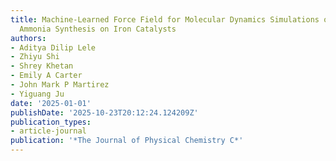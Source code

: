 ```yaml
---
title: Machine-Learned Force Field for Molecular Dynamics Simulations of Nonequilibrium
  Ammonia Synthesis on Iron Catalysts
authors:
- Aditya Dilip Lele
- Zhiyu Shi
- Shrey Khetan
- Emily A Carter
- John Mark P Martirez
- Yiguang Ju
date: '2025-01-01'
publishDate: '2025-10-23T20:12:24.124209Z'
publication_types:
- article-journal
publication: '*The Journal of Physical Chemistry C*'
---
```


